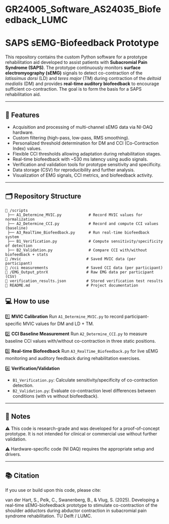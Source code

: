 # GR24005_Software_AS24035_Biofeedback_LUMC

# SAPS sEMG-Biofeedback Prototype

This repository contains the custom Python software for a prototype rehabilitation aid developed to assist patients with **Subacromial Pain Syndrome (SAPS)**. The prototype continuously monitors **surface electromyography (sEMG)** signals to detect co-contraction of the *latissimus dorsi* (LD) and *teres major* (TM) during contraction of the *deltoid medialis* (DM) and provides **real-time auditory biofeedback** to encourage sufficient co-contraction. The goal is to form the basis for a SAPS rehabilitation aid.

---

## 🚀 Features

* Acquisition and processing of multi-channel sEMG data via NI-DAQ hardware.
* Custom filtering (high-pass, low-pass, RMS smoothing).
* Personalized threshold determination for DM and CCI (Co-Contraction Index) values.
* Flexible CCI thresholds allowing adaptation during rehabilitation stages.
* Real-time biofeedback with \~530 ms latency using audio signals.
* Verification and validation tools for prototype sensitivity and specificity.
* Data storage (CSV) for reproducibility and further analysis.
* Visualization of EMG signals, CCI metrics, and biofeedback activity.

---

## 🗂 Repository Structure

```
📂 /scripts
 ├── A1_Determine_MVIC.py            # Record MVIC values for normalization
 ├── A2_Determine_CCI.py             # Record and compute CCI values (baseline)
 ├── A3_RealTime_Biofeedback.py      # Run real-time biofeedback system
 ├── B1_Verification.py              # Compute sensitivity/specificity of detection
 ├── B2_Validation.py                # Compare CCI with/without biofeedback + stats
📂 /mvic                             # Saved MVIC data (per participant)
📂 /cci measurements                 # Saved CCI data (per participant)
📂 /EMG_Output_ptnrX                 # Raw EMG data per participant (CSV)
📄 verification_results.json         # Stored verification test results
📄 README.md                         # Project documentation
```

## 💻 How to use

1️⃣ **MVIC Calibration**
Run `A1_Determine_MVIC.py` to record participant-specific MVIC values for DM and LD + TM.

2️⃣ **CCI Baseline Measurement**
Run `A2_Determine_CCI.py` to measure baseline CCI values with/without co-contraction in three static positions.

3️⃣ **Real-time Biofeedback**
Run `A3_RealTime_Biofeedback.py` for live sEMG monitoring and auditory feedback during rehabilitation exercises.

4️⃣ **Verification/Validation**

* `B1_Verification.py`: Calculate sensitivity/specificity of co-contraction detection.
* `B2_Validation.py`: Evaluate co-contraction level differences between conditions (with vs without biofeedback).

---

## 📌 Notes

⚠ This code is research-grade and was developed for a proof-of-concept prototype. It is not intended for clinical or commercial use without further validation.

⚠ Hardware-specific code (NI DAQ) requires the appropriate setup and drivers.

---

## 📚 Citation

If you use or build upon this code, please cite:

van der Hart, S., Pelk, C., Swanenberg, B., & Vlug, S. (2025). Developing a real-time sEMG-biofeedback prototype to stimulate co-contraction of the shoulder adductors during abductor contraction in subacromial pain syndrome rehabilitation. TU Delft / LUMC.

